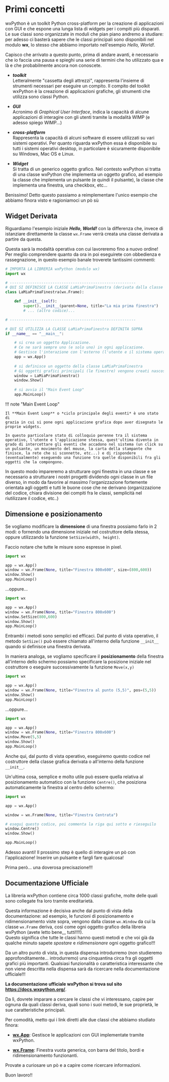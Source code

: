 # Primi concetti

wxPython è un toolkit Python cross-platform per la creazione di
applicazioni con GUI e che espone una lunga lista di widgets per i
compiti più disparati. Le sue classi sono organizzate in moduli che pian
piano andremo a studiare: per adesso ci basterà sapere che le classi
principali sono disponibili nel modulo **wx**, lo stesso che abbiamo
importato nell'esempio *Hello, World!*.

Capisco che arrivato a questo punto, prima di andare avanti, è
necessario che io faccia una pausa e spieghi una serie di termini che ho
utilizzato qua e là e che probabilmente ancora non conoscete.

* ***toolkit*** <br>
  Letteralmente "cassetta degli attrezzi", rappresenta l'insieme di strumenti necessari per eseguire un compito. 
  Il compito del toolkit wxPython è la creazione di applicazioni grafiche, gli strumenti che utilizza sono classi Python.

* ***GUI*** <br>
  Acronimo di *Graphical User Interface*, indica la capacità di alcune applicazioni di interagire con gli utenti 
  tramite la modalità WIMP (e adesso spiego WIMP...)

* ***cross-platform*** <br>
  Rappresenta la capacità di alcuni software di essere utilizzati su vari sistemi operativi. 
  Per quanto riguarda wxPython essa è disponibile su tutti i sistemi operativi desktop, in particolare è sicuramente 
  disponibile su Windows, Mac OS e Linux.

* ***Widget*** <br>
  Si tratta di un generico oggetto grafico. Nel contesto wxPython si tratta di una classe wxPython che implementa 
  un oggetto grafico, ad esempio la classe che implementa un pulsante (e quindi il pulsante), la classe che implementa una finestra, 
  una checkbox, etc...

Benissimo! Detto questo passiamo a reimplementare l'unico esempio che abbiamo finora visto e ragioniamoci un pò sù


<!-- ####################################################################################### -->
## Widget Derivata


Riguardiamo l'esempio iniziale ***Hello, World!*** con la differenza che, invece di istanziare direttamente la classe `wx.Frame`
verrà creata una classe derivata a partire da questa.

Questa sarà la modalità operativa con cui lavoreremo fino a nuovo ordine! Per meglio comprendere quanto da ora in poi eseguirete
con obbedienza e rassegnazione, in questo esempio banale troverete tantissimi commenti:


``` python
# IMPORTA LA LIBRERIA wxPython (modulo wx)
import wx

# --------------------------------------------------------
# QUI SI DEFINISCE LA CLASSE LaMiaPrimaFinestra (derivata dalla classe wx.Frame)
class LaMiaPrimaFinestra(wx.Frame):

    def __init__(self):
        super().__init__(parent=None, title="La mia prima finestra")
        # ... (altro codice)...

# --------------------------------------------------------

# QUI SI UTILIZZA LA CLASSE LaMiaPrimaFinestra DEFINITA SOPRA
if __name__ == "__main__":

    # si crea un oggetto Applicazione.
    # Ce ne sarà sempre uno (e solo uno) in ogni applicazione.
    # Gestisce l'interazione con l'esterno (l'utente e il sistema operativo)
    app = wx.App()
 
    # si definisce un oggetto della classe LaMiaPrimaFinestra
    # Gi oggetti grafici principali (le finestre) vengono creati nascosti e quindi devono essere mostrati
    window = LaMiaPrimaFinestra()
    window.Show()
    
    # si avvia il "Main Event Loop"    
    app.MainLoop()
```

!!! note "Main Event Loop"

    Il **Main Event Loop** o *ciclo principale degli eventi* è uno stato di
    grazia in cui si pone ogni applicazione grafica dopo aver disegnato le
    proprie widgets.

    In questo particolare stato di colloquio perenne tra il sistema
    operativo, l'utente e l'applicazione stessa, quest'ultima diventa in
    grado di intercettare gli eventi che accadono nel sistema (un click su
    un pulsante, un movimento del mouse, la carta della stampante che
    finisce, la rete che si sconnette, etc...) e di rispondere
    (eventualmente) eseguendo una funzione tra quelle disponibili fra gli
    oggetti che la compongono.


In questo modo impareremo a strutturare ogni finestra in una classe e se
necessario a strutturare i nostri progetti dividendo ogni classe in un
file diverso, in modo da favorire al massimo l'organizzazione
fortemente orientata agli oggetti e tutti le buone cose che ne derivano
(organizzazione del codice, chiara divisione dei compiti fra le classi,
semplicità nel riutilizzare il codice, etc..)


<!-- ####################################################################################### -->
## Dimensione e posizionamento


Se vogliamo modificare la **dimensione** di una finestra possiamo farlo in 2 modi: 
o fornendo una dimensione iniziale nel costruttore della stessa, oppure utilizzando la funzione `SetSize(width, height)`. 

Faccio notare che tutte le misure sono espresse in pixel.

``` python
import wx

app = wx.App()   
window = wx.Frame(None, title="Finestra 800x600", size=(800,600))
window.Show()
app.MainLoop()
```

...oppure...

``` python
import wx

app = wx.App()   
window = wx.Frame(None, title="Finestra 800x600")
window.SetSize(800,600)
window.Show()
app.MainLoop()
```

Entrambi i metodi sono semplici ed efficaci. Dal punto di vista operativo, il metodo `SetSize()` può essere chiamato all'interno della funzione
`__init__` quando si definisce una finestra derivata.

In maniera analoga, se vogliamo specificare il **posizionamento** della finestra all'interno dello schermo possiamo 
specificare la posizione iniziale nel costruttore o eseguire successivamente la funzione `Move(x,y)`

``` python
import wx

app = wx.App()   
window = wx.Frame(None, title="Finestra al punto (5,5)", pos=(5,5))
window.Show()
app.MainLoop()
```

...oppure...

``` python
import wx

app = wx.App()   
window = wx.Frame(None, title="Finestra 800x600")
window.Move(5,5)
window.Show()
app.MainLoop()
```

Anche qui, dal punto di vista operativo, eseguiremo questo codice nel costruttore della classe grafica derivata o
all'interno della funzione `__init__`.

Un'ultima cosa, semplice e molto utile può essere quella relativa al posizionamento automatico con la funzione `Centre()`,
che posiziona automaticamente la finestra al centro dello schermo:

``` python
import wx

app = wx.App()

window = wx.Frame(None, title="Finestra Centrata")

# esegui questo codice, poi commenta la riga qui sotto e rieseguilo
window.Centre()
window.Show()

app.MainLoop()
```

Adesso avanti! Il prossimo step è quello di interagire un pò con l'applicazione! 
Inserire un pulsante e fargli fare qualcosa! 

Prima però... una doverosa precisazione!!!


## Documentazione Ufficiale

La libreria wxPython contiene circa 1000 classi grafiche, molte delle quali sono collegate fra loro tramite ereditarietà. 

Questa informazione è decisiva anche dal punto di vista della documentazione: ad esempio, le funzioni di posizionamento e ridimensionamento viste sopra, vengono
dalla classe `wx.Window` da cui la classe `wx.Frame` deriva, così come ogni oggetto grafico della libreria wxPython (avete letto bene,,, tutti!!!!).<br>
Questo significa che tutte le classi hanno questi metodi e che voi già da qualche minuto sapete *spostare* e *ridimensionare* ogni oggetto grafico!!!

Da un altro punto di vista, in questa dispensa introdurremo (non studieremo approfonditamente... introdurremo) una cinquantina circa fra gli oggetti grafici più importanti.
Qualsiasi funzionalità o caratteristica interessante che non viene descritta nella dispensa sarà da ricercare nella documentazione ufficiale!!!

**La documentazione ufficiale wxPython si trova sul sito <a href="https://docs.wxpython.org/" target="_blank">https://docs.wxpython.org/</a>**.

Da lì, dovrete imparare a cercare le classi che vi interessano, capire per ognuna da quali classi deriva, quali sono i suoi metodi, le sue proprietà, le sue caratteristiche principali.

Per comodità, metto qui i link diretti alle due classi che abbiamo studiato finora:

- **<a href="https://docs.wxpython.org/wx.App.html" target="_blank">wx.App</a>**: Gestisce le applicazioni con GUI implementate tramite wxPython.

- **<a href="https://docs.wxpython.org/wx.Frame.html" target="_blank">wx.Frame</a>**: Finestra vuota generica, con barra del titolo, bordi e ridimensionamento funzionanti.

Provate a curiosare un pò e a capire come ricercare informazioni.

Buon lavoro!!

<br>

